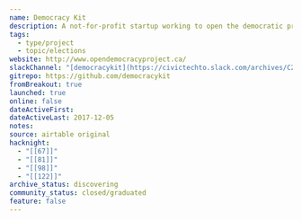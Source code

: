 ```yaml
---
name: Democracy Kit
description: A not-for-profit startup working to open the democratic process by publishing a shared campaign resource package for councillor and trustee races
tags:
  - type/project
  - topic/elections
website: http://www.opendemocracyproject.ca/
slackChannel: "[democracykit](https://civictechto.slack.com/archives/C2YCPMTSM)"
gitrepo: https://github.com/democracykit
fromBreakout: true
launched: true
online: false
dateActiveFirst: 
dateActiveLast: 2017-12-05
notes: 
source: airtable original
hacknight:
  - "[[67]]"
  - "[[81]]"
  - "[[98]]"
  - "[[122]]"
archive_status: discovering
community_status: closed/graduated
feature: false
---
```

